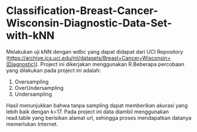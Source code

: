 # Classification-Breast-Cancer-Wisconsin-Diagnostic-Data-Set-with-kNN
Melakukan uji kNN dengan wdbc yang dapat didapat dari UCI Repository (https://archive.ics.uci.edu/ml/datasets/Breast+Cancer+Wisconsin+(Diagnostic)). Project ini dikerjakan menggunakan R.Beberapa percobaan yang dilakukan pada project ini adalah:
1. Oversampling
2. OverUndersampling
3. Undersampling

Hasil menunjukkan bahwa tanpa sampling dapat memberikan akurasi yang lebih baik dengan k=17. Pada project ini data diambil menggunakan read.table yang berisikan alamat url, sehingga proses mendapatkan datanya memerlukan Internet.

